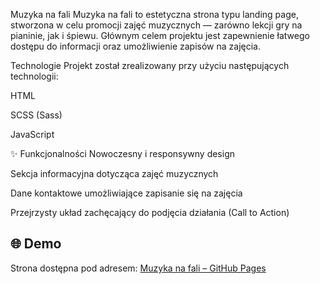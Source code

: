 Muzyka na fali
Muzyka na fali to estetyczna strona typu landing page, stworzona w celu promocji zajęć muzycznych — zarówno lekcji gry na pianinie, jak i śpiewu. Głównym celem projektu jest zapewnienie łatwego dostępu do informacji oraz umożliwienie zapisów na zajęcia.

Technologie
Projekt został zrealizowany przy użyciu następujących technologii:

HTML

SCSS (Sass)

JavaScript

✨ Funkcjonalności
Nowoczesny i responsywny design

Sekcja informacyjna dotycząca zajęć muzycznych

Dane kontaktowe umożliwiające zapisanie się na zajęcia

Przejrzysty układ zachęcający do podjęcia działania (Call to Action)

## 🌐 Demo

Strona dostępna pod adresem: [Muzyka na fali – GitHub Pages](https://adek1392.github.io/Muzyka-Na-Fali/)
